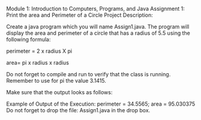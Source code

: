 Module 1: Introduction to Computers, Programs, and Java
Assignment 1: Print the area and Perimeter of a Circle
Project Description:

Create a java program which you will name Assign1.java. The program will display the area and perimeter of a circle that has a radius of 5.5 using the following formula:

perimeter = 2 x radius X pi

area= pi  x radius x radius

Do not forget to compile and run to verify that the class is running. Remember to use for pi the value 3.1415.

Make sure that the output looks as follows:

Example of Output of the Execution:
perimeter = 34.5565;
area = 95.030375
Do not forget to drop the file: Assign1.java in the drop box. 
